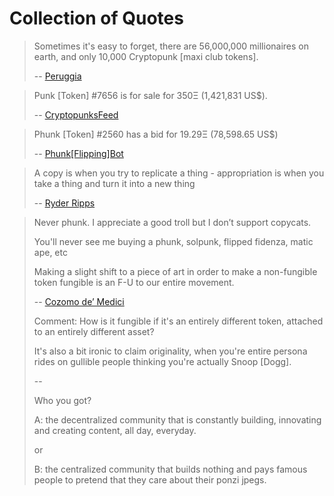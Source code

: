 # Collection of Quotes


> Sometimes it's easy to forget, there are 56,000,000 millionaires on earth, and only 10,000 Cryptopunk [maxi club tokens].
>
> -- [Peruggia](https://twitter.com/peruggia_v/status/1475190523900338177)


> Punk [Token] #7656 is for sale for 350Ξ (1,421,831 US$). 
>
> -- [CryptopunksFeed](https://twitter.com/CryptopunksFeed/status/1475171579076173825)


> Phunk [Token] #2560 has a bid for 19.29Ξ (78,598.65 US$)
>
> -- [Phunk[Flipping]Bot](https://twitter.com/PhunkBot/status/1475186553186041860)


> A copy is when you try to replicate a thing - appropriation is when you take a thing and turn it into a new thing
>
> -- [Ryder Ripps](https://twitter.com/Pauly0x/status/1474553134844416002)



> Never phunk. I appreciate a good troll but I don’t support copycats. 
>
> You'll never see me buying a phunk, solpunk, flipped fidenza, matic ape, etc
>
> Making a slight shift to a piece of art in order to make a non-fungible token fungible is an F-U to our entire movement. 
>
> -- [Cozomo de’ Medici](https://twitter.com/CozomoMedici/status/1474064980118949913)
>
> Comment:
>  How is it fungible if it's an entirely different token, attached to an entirely different asset?
>
> It's also a bit ironic to claim originality, 
> when you're entire persona rides on gullible people thinking you're actually Snoop [Dogg].
>
> --
>
> Who you got?
>
> A: the decentralized community that is constantly building, innovating and creating content, all day, everyday.
>
> or
>
> B: the centralized community that builds nothing and pays famous people to pretend that they care about their ponzi jpegs.

